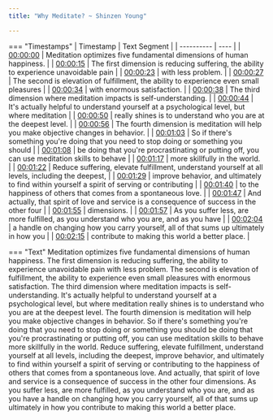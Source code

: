 ```yaml
---
title: "Why Meditate? ~ Shinzen Young"

---
```

=== "Timestamps"
    | Timestamp | Text Segment |
    | ---------- | ----  |
    | [00:00:00](https://www.youtube.com/watch?v=f1TnEQlbPwg&t=0) |  Meditation optimizes five fundamental dimensions of human happiness. |
    | [00:00:15](https://www.youtube.com/watch?v=f1TnEQlbPwg&t=15) |  The first dimension is reducing suffering, the ability to experience unavoidable pain |
    | [00:00:23](https://www.youtube.com/watch?v=f1TnEQlbPwg&t=23) |  with less problem. |
    | [00:00:27](https://www.youtube.com/watch?v=f1TnEQlbPwg&t=27) |  The second is elevation of fulfillment, the ability to experience even small pleasures |
    | [00:00:34](https://www.youtube.com/watch?v=f1TnEQlbPwg&t=34) |  with enormous satisfaction. |
    | [00:00:38](https://www.youtube.com/watch?v=f1TnEQlbPwg&t=38) |  The third dimension where meditation impacts is self-understanding. |
    | [00:00:44](https://www.youtube.com/watch?v=f1TnEQlbPwg&t=44) |  It's actually helpful to understand yourself at a psychological level, but where meditation |
    | [00:00:50](https://www.youtube.com/watch?v=f1TnEQlbPwg&t=50) |  really shines is to understand who you are at the deepest level. |
    | [00:00:56](https://www.youtube.com/watch?v=f1TnEQlbPwg&t=56) |  The fourth dimension is meditation will help you make objective changes in behavior. |
    | [00:01:03](https://www.youtube.com/watch?v=f1TnEQlbPwg&t=63) |  So if there's something you're doing that you need to stop doing or something you should |
    | [00:01:08](https://www.youtube.com/watch?v=f1TnEQlbPwg&t=68) |  be doing that you're procrastinating or putting off, you can use meditation skills to behave |
    | [00:01:17](https://www.youtube.com/watch?v=f1TnEQlbPwg&t=77) |  more skillfully in the world. |
    | [00:01:22](https://www.youtube.com/watch?v=f1TnEQlbPwg&t=82) |  Reduce suffering, elevate fulfillment, understand yourself at all levels, including the deepest, |
    | [00:01:29](https://www.youtube.com/watch?v=f1TnEQlbPwg&t=89) |  improve behavior, and ultimately to find within yourself a spirit of serving or contributing |
    | [00:01:40](https://www.youtube.com/watch?v=f1TnEQlbPwg&t=100) |  to the happiness of others that comes from a spontaneous love. |
    | [00:01:47](https://www.youtube.com/watch?v=f1TnEQlbPwg&t=107) |  And actually, that spirit of love and service is a consequence of success in the other four |
    | [00:01:55](https://www.youtube.com/watch?v=f1TnEQlbPwg&t=115) |  dimensions. |
    | [00:01:57](https://www.youtube.com/watch?v=f1TnEQlbPwg&t=117) |  As you suffer less, are more fulfilled, as you understand who you are, and as you have |
    | [00:02:04](https://www.youtube.com/watch?v=f1TnEQlbPwg&t=124) |  a handle on changing how you carry yourself, all of that sums up ultimately in how you |
    | [00:02:15](https://www.youtube.com/watch?v=f1TnEQlbPwg&t=135) |  contribute to making this world a better place. |

=== "Text"
     Meditation optimizes five fundamental dimensions of human happiness. The first dimension is reducing suffering, the ability to experience unavoidable pain with less problem. The second is elevation of fulfillment, the ability to experience even small pleasures with enormous satisfaction. The third dimension where meditation impacts is self-understanding. It's actually helpful to understand yourself at a psychological level, but where meditation really shines is to understand who you are at the deepest level. The fourth dimension is meditation will help you make objective changes in behavior. So if there's something you're doing that you need to stop doing or something you should be doing that you're procrastinating or putting off, you can use meditation skills to behave more skillfully in the world. Reduce suffering, elevate fulfillment, understand yourself at all levels, including the deepest, improve behavior, and ultimately to find within yourself a spirit of serving or contributing to the happiness of others that comes from a spontaneous love. And actually, that spirit of love and service is a consequence of success in the other four dimensions. As you suffer less, are more fulfilled, as you understand who you are, and as you have a handle on changing how you carry yourself, all of that sums up ultimately in how you contribute to making this world a better place.